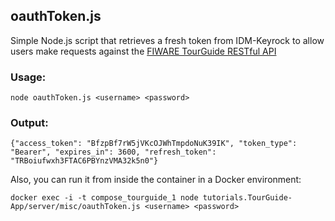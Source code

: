 ## oauthToken.js

Simple Node.js script that retrieves a fresh token from IDM-Keyrock to allow users make requests against the [FIWARE TourGuide RESTful API](http://docs.tourguide.apiary.io)

### Usage:

```
node oauthToken.js <username> <password>
```

### Output:

```
{"access_token": "BfzpBf7rW5jVKcOJWhTmpdoNuK39IK", "token_type": "Bearer", "expires_in": 3600, "refresh_token": "TRBoiufwxh3FTAC6PBYnzVMA32k5n0"}
```

Also, you can run it from inside the container in a Docker environment:

```
docker exec -i -t compose_tourguide_1 node tutorials.TourGuide-App/server/misc/oauthToken.js <username> <password>
```